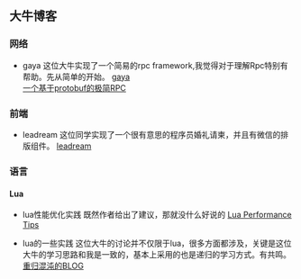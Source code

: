 ## 大牛博客

### 网络

- gaya
这位大牛实现了一个简易的rpc framework,我觉得对于理解Rpc特别有帮助。先从简单的开始。
[gaya](https://github.com/goyas)<br>
[一个基于protobuf的极简RPC](https://www.lagou.com/lgeduarticle/43689.html)

### 前端

- leadream
这位同学实现了一个很有意思的程序员婚礼请柬，并且有微信的排版组件。
[leadream](https://github.com/leadream)

### 语言

#### Lua

- lua性能优化实践
既然作者给出了建议，那就没什么好说的
[Lua Performance Tips](http://www.lua.org/gems/sample.pdf)

- lua的一些实践
这位大牛的讨论并不仅限于lua，很多方面都涉及，关键是这位大牛的学习思路和我是一致的，基本上采用的也是递归的学习方式。有共鸣。
[重归混沌的BLOG](https://blog.gotocoding.com/)
